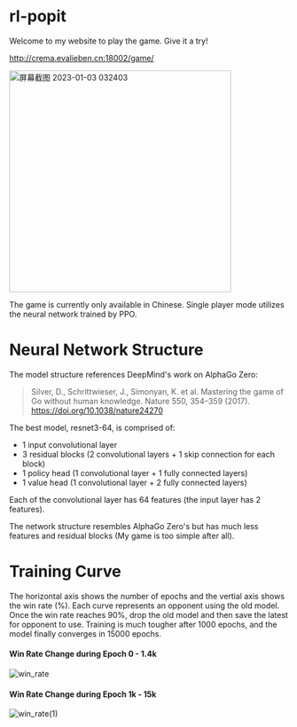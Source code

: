 # rl-popit
Welcome to my website to play the game. Give it a try!

http://crema.evalieben.cn:18002/game/

<img width="400" alt="屏幕截图 2023-01-03 032403" src="https://user-images.githubusercontent.com/100750226/210271646-0e533114-2949-4059-b341-8876f448d539.png">

The game is currently only available in Chinese.
Single player mode utilizes the neural network trained by PPO.

# Neural Network Structure
The model structure references DeepMind's work on AlphaGo Zero:
> Silver, D., Schrittwieser, J., Simonyan, K. et al. Mastering the game of Go without human knowledge. Nature 550, 354–359 (2017). https://doi.org/10.1038/nature24270

The best model, resnet3-64, is comprised of:
- 1 input convolutional layer
- 3 residual blocks (2 convolutional layers + 1 skip connection for each block)
- 1 policy head (1 convolutional layer + 1 fully connected layers)
- 1 value head (1 convolutional layer + 2 fully connected layers)

Each of the convolutional layer has 64 features (the input layer has 2 features).

The network structure resembles AlphaGo Zero's but has much less features and residual blocks (My game is too simple after all).
# Training Curve
The horizontal axis shows the number of epochs and the vertial axis shows the win rate (%). Each curve represents an opponent using the old model. Once the win rate reaches 90%, drop the old model and then save the latest for opponent to use. Training is much tougher after 1000 epochs, and the model finally converges in 15000 epochs.
#### Win Rate Change during Epoch 0 - 1.4k
![win_rate](https://user-images.githubusercontent.com/100750226/210269864-a5c86b04-e1d5-4ee9-8a1d-19e5fad3be6b.svg)
#### Win Rate Change during Epoch 1k - 15k
![win_rate(1)](https://user-images.githubusercontent.com/100750226/210269870-fe495f24-a317-4716-8e90-9267ae997b6a.svg)
